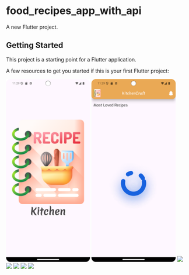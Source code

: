 # food_recipes_app_with_api

A new Flutter project.

## Getting Started

This project is a starting point for a Flutter application.

A few resources to get you started if this is your first Flutter project:
<div>
  <img src = "https://github.com/rahulkumardev24/Food-Recipes-App-with-Api-/blob/master/Screenshot_20250104_232935.png"  height = 500 />
  <img src ="https://github.com/rahulkumardev24/Food-Recipes-App-with-Api-/blob/master/Screenshot_20250104_232920.png"   height = 500 />
    <img src ="https://github.com/rahulkumardev24/Food-Recipes-App-with-Api-/blob/master/Screenshot_20250104_233002.png" height = 500 />
        <img src ="https://github.com/rahulkumardev24/Food-Recipes-App-with-Api-/blob/master/Screenshot_20250104_233052.png" height = 500 />
         <img src ="https://github.com/rahulkumardev24/Food-Recipes-App-with-Api-/blob/master/Screenshot_20250104_233119.png" height = 500 />
          <img src ="https://github.com/rahulkumardev24/Food-Recipes-App-with-Api-/blob/master/Screenshot_20250104_233135.png" height = 500 />
           <img src ="https://github.com/rahulkumardev24/Food-Recipes-App-with-Api-/blob/master/Screenshot_20250104_233155.png" height = 500 />
            

</div>
